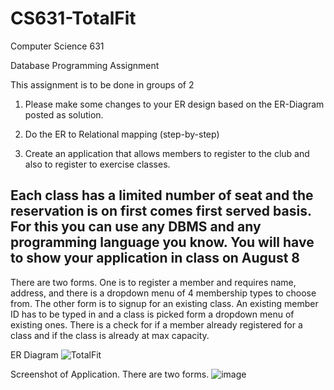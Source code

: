 # CS631-TotalFit

Computer Science 631

Database Programming Assignment

This assignment is to be done in groups of 2

1. Please make some changes to your ER design based on the ER-Diagram posted as solution.

2. Do the ER to Relational mapping (step-by-step)

3. Create an application that allows members to register to the club and also to register to exercise classes.

Each class has a limited number of seat and the reservation is on first comes first served basis. For this you can use any DBMS and any programming language you know. You will have to show your application in class on August 8
---------

There are two forms. One is to register a member and requires name, address, and there is a dropdown menu of 4 membership types to choose from. The other form is to signup for an existing class. An existing member ID has to be typed in and a class is picked form a dropdown menu of existing ones. There is a check for if a member already registered for a class and if the class is already at max capacity.

ER Diagram
![TotalFit](https://github.com/maryjng/CS631-TotalFit/assets/68235230/5f4b6879-807a-4c35-921e-debf346c16d5)


Screenshot of Application. There are two forms.
![image](https://github.com/maryjng/CS631-TotalFit/assets/68235230/c40d3837-d1c0-44a8-a703-1e7cc5920dd2)
